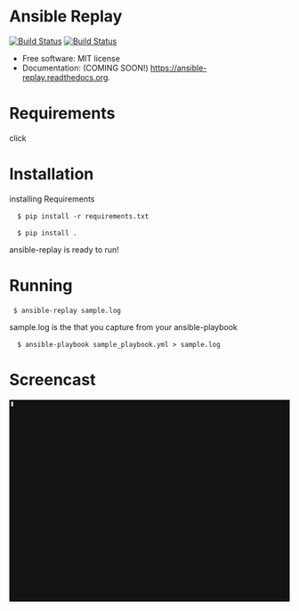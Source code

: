 # Ansible Replay

<a href="https://travis-ci.org/ambv/black"><img alt="Build Status" src="https://travis-ci.org/ambv/black.svg?branch=master"></a>
<a href="https://pypi.python.org/pypi/ansible-replay"><img alt="Build Status" src="https://img.shields.io/pypi/v/ansible-replay.svg?branch=master"></a>


* Free software: MIT license
* Documentation: (COMING SOON!) https://ansible-replay.readthedocs.org.

# Requirements

click

# Installation

installing Requirements

```
  $ pip install -r requirements.txt
```

```
  $ pip install .
```

ansible-replay is ready to run!

# Running

```
 $ ansible-replay sample.log
```

sample.log is the  that you capture from your ansible-playbook

```
  $ ansible-playbook sample_playbook.yml > sample.log
```

# Screencast

![Alt Text](data/ansible-replay.gif)
